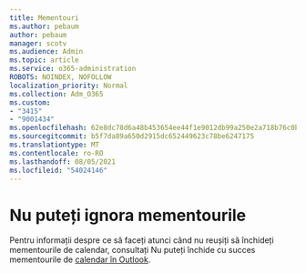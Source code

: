 ```yaml
---
title: Mementouri
ms.author: pebaum
author: pebaum
manager: scotv
ms.audience: Admin
ms.topic: article
ms.service: o365-administration
ROBOTS: NOINDEX, NOFOLLOW
localization_priority: Normal
ms.collection: Adm_O365
ms.custom:
- "3415"
- "9001434"
ms.openlocfilehash: 62e8dc78d6a48b453654ee44f1e9012db99a250e2a718b76c0b9e966a04cace4
ms.sourcegitcommit: b5f7da89a650d2915dc652449623c78be6247175
ms.translationtype: MT
ms.contentlocale: ro-RO
ms.lasthandoff: 08/05/2021
ms.locfileid: "54024146"
---
```

# <a name="cannot-dismiss-reminders"></a>Nu puteți ignora mementourile

Pentru informații despre ce să faceți atunci când nu reușiți să închideți mementourile de calendar, consultați Nu puteți închide cu succes mementourile de [calendar în Outlook](https://docs.microsoft.com/exchange/troubleshoot/calendar-reminders/cannot-dismiss-outlook-calendar-reminders).

